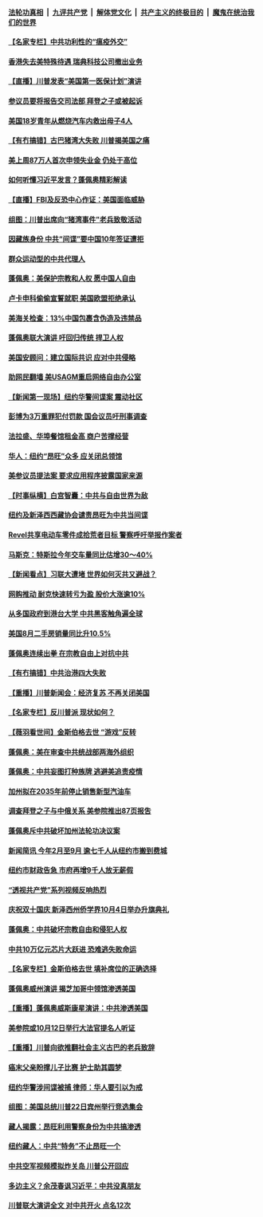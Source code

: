 

####  [法轮功真相](../../../../basic/blob/master/README.md?t=09250431) &nbsp;|&nbsp; [九评共产党](../../../../9ping.md/blob/master/README.md?t=09250431) &nbsp;|&nbsp; [解体党文化](../../../../jtdwh.md/blob/master/README.md?t=09250431)  &nbsp;|&nbsp; [共产主义的终极目的](../../../../gczydzjmd.md/blob/master/README.md?t=09250431) &nbsp;|&nbsp; [魔鬼在统治我们的世界](../../../../mgztzwmdsj.md/blob/master/README.md?t=09250431) 

#### [【名家专栏】中共功利性的“瘟疫外交”](../pages/nsc412/n12425917.md?t=09250431) 

#### [香港失去美特殊待遇 瑞典科技公司撤出业务](../pages/nsc412/n12428077.md?t=09250431) 

#### [【直播】川普发表“美国第一医保计划”演讲](../pages/nsc412/n12427730.md?t=09250431) 

#### [参议员要将报告交司法部 拜登之子或被起诉](../pages/nsc412/n12427501.md?t=09250431) 

#### [美国18岁青年从燃烧汽车内救出母子4人](../pages/nsc412/n12427375.md?t=09250431) 

#### [【有冇搞错】古巴猪湾大失败 川普揭美国之痛](../pages/nsc412/n12427747.md?t=09250431) 

#### [美上周87万人首次申领失业金 仍处于高位](../pages/nsc412/n12427823.md?t=09250431) 

#### [如何听懂习近平发言？蓬佩奥精彩解读](../pages/nsc412/n12427615.md?t=09250431) 

#### [【直播】FBI及反恐中心作证：美国面临威胁](../pages/nsc412/n12426398.md?t=09250431) 

#### [组图：川普出席向“猪湾事件”老兵致敬活动](../pages/nsc412/n12427330.md?t=09250431) 

#### [因藏族身份 中共“间谍”要中国10年签证遭拒](../pages/nsc412/n12426208.md?t=09250431) 

#### [群众运动型的中共代理人](../pages/nsc412/n12426205.md?t=09250431) 

#### [蓬佩奥：美保护宗教和人权 愿中国人自由](../pages/nsc412/n12426434.md?t=09250431) 

#### [卢卡申科偷偷宣誓就职 美国欧盟拒绝承认](../pages/nsc412/n12426826.md?t=09250431) 

#### [美海关检查：13%中国包裹含伪造及违禁品](../pages/nsc412/n12426661.md?t=09250431) 

#### [蓬佩奥联大演讲 吁回归传统 捍卫人权](../pages/nsc412/n12426567.md?t=09250431) 

#### [美国安顾问：建立国际共识 应对中共侵略](../pages/nsc412/n12426096.md?t=09250431) 

#### [助网民翻墙 美USAGM重启网络自由办公室](../pages/nsc412/n12425551.md?t=09250431) 

#### [【新闻第一现场】纽约华警间谍案 震动社区](../pages/nsc412/n12426470.md?t=09250431) 

#### [彭博为3万重罪犯付罚款 国会议员吁刑事调查](../pages/nsc412/n12425674.md?t=09250431) 

#### [法拉盛、华埠餐馆租金高 商户苦撑经营](../pages/nsc412/n12426280.md?t=09250431) 

#### [华人：纽约“昂旺”众多  应关闭总领馆](../pages/nsc412/n12425669.md?t=09250431) 

#### [美参议员提法案 要求应用程序披露国家来源](../pages/nsc412/n12426035.md?t=09250431) 

#### [【时事纵横】白宫智囊：中共与自由世界为敌](../pages/nsc412/n12425245.md?t=09250431) 

#### [纽约及新泽西西藏协会谴责昂旺为中共当间谍](../pages/nsc412/n12425608.md?t=09250431) 

#### [Revel共享电动车零件成拾荒者目标 警察呼吁举报作案者](../pages/nsc412/n12425672.md?t=09250431) 

#### [马斯克：特斯拉今年交车量同比估增30～40%](../pages/nsc412/n12425898.md?t=09250431) 

#### [【新闻看点】习联大遭堵 世界如何灭共又避战？](../pages/nsc412/n12425452.md?t=09250431) 

#### [网购推动 耐克快速转亏为盈 股价大涨逾10%](../pages/nsc412/n12425871.md?t=09250431) 

#### [从多国政府到港台大学 中共黑客触角遍全球](../pages/nsc412/n12417906.md?t=09250431) 

#### [美国8月二手房销量同比升10.5%](../pages/nsc412/n12425851.md?t=09250431) 

#### [蓬佩奥连续出拳 在宗教自由上对抗中共](../pages/nsc412/n12425654.md?t=09250431) 

#### [【有冇搞错】中共治港四大失败](../pages/nsc412/n12425605.md?t=09250431) 

#### [【重播】川普新闻会：经济复苏 不再关闭美国](../pages/nsc412/n12425492.md?t=09250431) 

#### [【名家专栏】反川普派 现状如何？](../pages/nsc412/n12424587.md?t=09250431) 

#### [【薇羽看世间】金斯伯格去世 “游戏”反转](../pages/nsc412/n12425506.md?t=09250431) 

#### [蓬佩奥：美在审查中共统战部两海外组织](../pages/nsc412/n12425580.md?t=09250431) 

#### [蓬佩奥：中共妄图打种族牌 逃避美追责疫情](../pages/nsc412/n12425158.md?t=09250431) 

#### [加州拟在2035年前停止销售新型汽油车](../pages/nsc412/n12425496.md?t=09250431) 

#### [调查拜登之子与中俄关系 美参院推出87页报吿](../pages/nsc412/n12424969.md?t=09250431) 

#### [蓬佩奥斥中共破坏加州法轮功决议案](../pages/nsc412/n12425397.md?t=09250431) 

#### [新闻简讯 今年2月至9月 逾七千人从纽约市搬到费城](../pages/nsc412/n12425146.md?t=09250431) 

#### [纽约市财政告急 市府再增9千人放无薪假](../pages/nsc412/n12425238.md?t=09250431) 

#### [“透视共产党”系列视频反响热烈](../pages/nsc412/n12423970.md?t=09250431) 

#### [庆祝双十国庆 新泽西州侨学界10月4日举办升旗典礼](../pages/nsc412/n12425267.md?t=09250431) 

#### [蓬佩奥：中共破坏宗教自由和侵犯人权](../pages/nsc412/n12425216.md?t=09250431) 

#### [中共10万亿元芯片大跃进 恐难逃失败命运](../pages/nsc412/n12425172.md?t=09250431) 

#### [【名家专栏】金斯伯格去世 填补席位的正确选择](../pages/nsc412/n12423570.md?t=09250431) 

#### [蓬佩奥威州演讲 揭芝加哥中领馆渗透美国](../pages/nsc412/n12425118.md?t=09250431) 

#### [【重播】蓬佩奥威斯康星演讲：中共渗透美国](../pages/nsc412/n12421353.md?t=09250431) 

#### [美参院或10月12日举行大法官提名人听证](../pages/nsc412/n12425012.md?t=09250431) 

#### [【重播】川普向欲推翻社会主义古巴的老兵致辞](../pages/nsc412/n12423718.md?t=09250431) 

#### [癌末父亲盼撑儿子比赛 护士助其圆梦](../pages/nsc412/n12423397.md?t=09250431) 

#### [纽约华警涉间谍被捕 律师：华人要引以为戒](../pages/nsc412/n12423754.md?t=09250431) 

#### [组图：美国总统川普22日宾州举行竞选集会](../pages/nsc412/n12424410.md?t=09250431) 

#### [藏人揭露：昂旺利用警察身份为中共搞渗透](../pages/nsc412/n12423105.md?t=09250431) 

#### [纽约藏人：中共“特务”不止昂旺一个](../pages/nsc412/n12423144.md?t=09250431) 

#### [中共空军视频模拟炸关岛 川普公开回应](../pages/nsc412/n12424290.md?t=09250431) 

#### [多边主义？余茂春讽习近平：中共没真朋友](../pages/nsc412/n12424244.md?t=09250431) 

#### [川普联大演讲全文 对中共开火 点名12次](../pages/nsc412/n12424202.md?t=09250431) 

